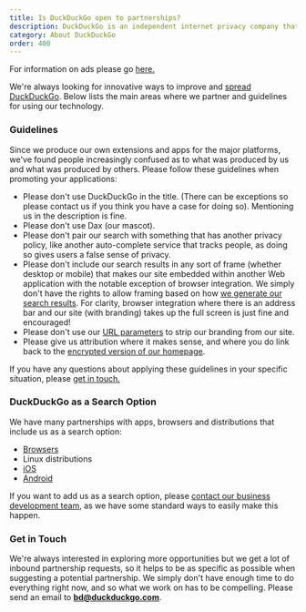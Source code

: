 ```yaml
---
title: Is DuckDuckGo open to partnerships?
description: DuckDuckGo is an independent internet privacy company that offers a private alternative to Google search & Chrome in one free app.
category: About DuckDuckGo
order: 400
---
```


For information on ads please go <a href="{{ site.baseurl }}/company/how-duckduckgo-makes-money">here.</a>

We're always looking for innovative ways to improve and [spread DuckDuckGo](https://duckduckgo.com/spread). Below lists the main areas where we partner and guidelines for using our technology.

### Guidelines

Since we produce our own extensions and apps for the major platforms, we've found people increasingly confused as to what was produced by us and what was produced by others. Please follow these guidelines when promoting your applications:

-   Please don't use DuckDuckGo in the title. (There can be exceptions so please contact us if you think you have a case for doing so). Mentioning us in the description is fine.
-   Please don't use Dax (our mascot).
-   Please don't pair our search with something that has another privacy policy, like another auto-complete service that tracks people, as doing so gives users a false sense of privacy.
-   Please don't include our search results in any sort of frame (whether desktop or mobile) that makes our site embedded within another Web application with the notable exception of browser integration. We simply don't have the rights to allow framing based on how <a href="{{ site.baseurl }}/results/sources">we generate our search results</a>. For clarity, browser integration where there is an address bar and our site (with branding) takes up the full screen is just fine and encouraged!
-   Please don't use our [URL parameters](https://duckduckgo.com/params) to strip our branding from our site.
-   Please give us attribution where it makes sense, and where you do link back to the [encrypted version of our homepage](https://duckduckgo.com/).

If you have any questions about applying these guidelines in your specific situation, please [get in touch.](mailto:bd@duckduckgo.com)

### DuckDuckGo as a Search Option

We have many partnerships with apps, browsers and distributions that include us as a search option:

-   <a href="{{ site.baseurl }}/desktop/adding-duckduckgo-to-your-browser">Browsers</a>
-   Linux distributions
-   <a href="{{ site.baseurl }}/mobile/ios">iOS</a>
-   <a href="{{ site.baseurl }}/mobile/android">Android</a>

If you want to add us as a search option, please [contact our business development team](mailto:bd@duckduckgo.com), as we have some standard ways to easily make this happen.

### Get in Touch

We're always interested in exploring more opportunities but we get a lot of inbound partnership requests, so it helps to be as specific as possible when suggesting a potential partnership. We simply don't have enough time to do everything right now, and so what we work on has to be compelling. Please send an email to **[bd@duckduckgo.com](mailto:bd@duckduckgo.com)**.
